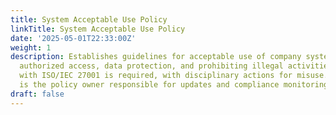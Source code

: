 ```yaml
---
title: System Acceptable Use Policy
linkTitle: System Acceptable Use Policy
date: '2025-05-01T22:33:00Z'
weight: 1
description: Establishes guidelines for acceptable use of company systems, emphasizing
  authorized access, data protection, and prohibiting illegal activities. Compliance
  with ISO/IEC 27001 is required, with disciplinary actions for misuse. Ryan Laird
  is the policy owner responsible for updates and compliance monitoring.
draft: false
---
```



<!-- Unsupported block type: unsupported -->